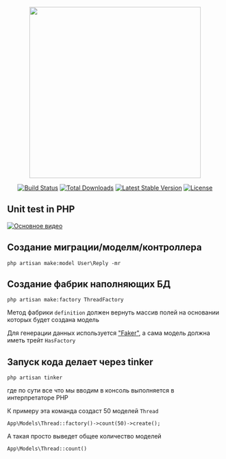<p align="center"><a href="https://laravel.com" target="_blank"><img src="https://raw.githubusercontent.com/laravel/art/master/logo-lockup/5%20SVG/2%20CMYK/1%20Full%20Color/laravel-logolockup-cmyk-red.svg" width="400"></a></p>

<p align="center">
<a href="https://travis-ci.org/laravel/framework"><img src="https://travis-ci.org/laravel/framework.svg" alt="Build Status"></a>
<a href="https://packagist.org/packages/laravel/framework"><img src="https://img.shields.io/packagist/dt/laravel/framework" alt="Total Downloads"></a>
<a href="https://packagist.org/packages/laravel/framework"><img src="https://img.shields.io/packagist/v/laravel/framework" alt="Latest Stable Version"></a>
<a href="https://packagist.org/packages/laravel/framework"><img src="https://img.shields.io/packagist/l/laravel/framework" alt="License"></a>
</p>

## Unit test in PHP

[![Основное видео](http://img.youtube.com/vi/UjtTHMODB00/0.jpg)](https://www.youtube.com/watch?v=UjtTHMODB00&list=PLq8Zc4lHvs57YW_78jQ_Ll9ozqVIM_Tz1 "Основное видео")


## Создание миграции/моделм/контроллера

    php artisan make:model User\Reply -mr

## Создание фабрик наполняющих БД

    php artisan make:factory ThreadFactory

Метод фабрики `definition` должен вернуть массив полей на основании которых будет создана модель

Для генерации данных используется ["Faker"](https://fakerphp.github.io/), а сама модель должна иметь трейт `HasFactory`

## Запуск кода делает через tinker

    php artisan tinker

где по сути все что мы вводим в консоль выполняется в интерпретаторе PHP

К примеру эта команда создаст 50 моделей `Thread`

    App\Models\Thread::factory()->count(50)->create();

А такая просто выведет общее количество моделей
    
    App\Models\Thread::count()

